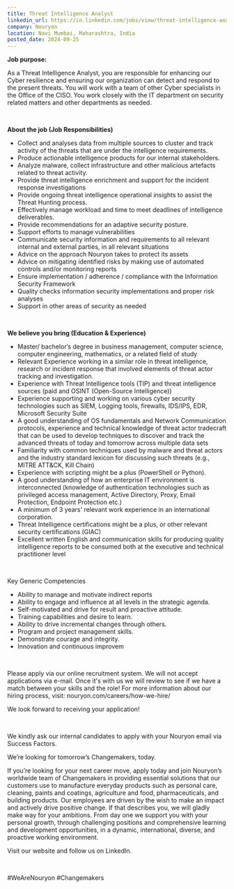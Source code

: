 ```yaml
---
title: Threat Intelligence Analyst
linkedin_url: https://in.linkedin.com/jobs/view/threat-intelligence-analyst-at-nouryon-4034716945?position=24&pageNum=0&refId=xpn3Z%2BFTfvdh%2Bzun3F9NWw%3D%3D&trackingId=M747nldS7ONDVgF1HHWVFQ%3D%3D
company: Nouryon
location: Navi Mumbai, Maharashtra, India
posted_date: 2024-09-25
---
```


<div class="description__text description__text--rich">
<section class="show-more-less-html" data-max-lines="5">
<div class="show-more-less-html__markup show-more-less-html__markup--clamp-after-5 relative overflow-hidden">
<p><strong>Job purpose:</strong></p><p>As a Threat Intelligence Analyst, you are responsible for enhancing our Cyber resilience and ensuring our organization can detect and respond to the present threats. You will work with a team of other Cyber specialists in the Office of the CISO. You work closely with the IT department on security related matters and other departments as needed.</p><p><br/></p><p><strong>About the job (Job Responsibilities)</strong></p><ul><li>Collect and analyses data from multiple sources to cluster and track activity of the threats that are under the intelligence requirements.</li><li>Produce actionable intelligence products for our internal stakeholders.</li><li>Analyze malware, collect infrastructure and other malicious artefacts related to threat activity.</li><li>Provide threat intelligence enrichment and support for the incident response investigations</li><li>Provide ongoing threat intelligence operational insights to assist the Threat Hunting process.</li><li>Effectively manage workload and time to meet deadlines of intelligence deliverables.</li><li>Provide recommendations for an adaptive security posture.</li><li>Support efforts to manage vulnerabilities</li><li>Communicate security information and requirements to all relevant internal and external parties, in all relevant situations</li><li>Advice on the approach Nouryon takes to protect its assets</li><li>Advice on mitigating identified risks by making use of automated controls and/or monitoring reports</li><li>Ensure implementation / adherence / compliance with the Information Security Framework</li><li>Quality checks information security implementations and proper risk analyses</li><li>Support in other areas of security as needed</li></ul><p><br/></p><p><strong>We believe you bring (Education &amp; Experience)</strong></p><ul><li>Master/ bachelor’s degree in business management, computer science, computer engineering, mathematics, or a related field of study</li><li>Relevant Experience working in a similar role in threat intelligence, research or incident response that involved elements of threat actor tracking and investigation.</li><li>Experience with Threat Intelligence tools (TIP) and threat intelligence sources (paid and OSINT (Open-Source Intelligence))</li><li>Experience supporting and working on various cyber security technologies such as SIEM, Logging tools, firewalls, IDS/IPS, EDR, Microsoft Security Suite</li><li>A good understanding of OS fundamentals and Network Communication protocols, experience and technical knowledge of threat actor tradecraft that can be used to develop techniques to discover and track the advanced threats of today and tomorrow across multiple data sets</li><li>Familiarity with common techniques used by malware and threat actors and the industry standard lexicon for discussing such threats (e.g., MITRE ATT&amp;CK, Kill Chain)</li><li>Experience with scripting might be a plus (PowerShell or Python).</li><li>A good understanding of how an enterprise IT environment is interconnected (knowledge of authentication technologies such as privileged access management, Active Directory, Proxy, Email Protection, Endpoint Protection etc.)</li><li>A minimum of 3 years' relevant work experience in an international corporation.</li><li>Threat Intelligence certifications might be a plus, or other relevant security certifications (GIAC)</li><li>Excellent written English and communication skills for producing quality intelligence reports to be consumed both at the executive and technical practitioner level</li></ul><p><br/></p><p>Key Generic Competencies</p><ul><li>Ability to manage and motivate indirect reports</li><li>Ability to engage and influence at all levels in the strategic agenda.</li><li>Self-motivated and drive for result and proactive attitude.</li><li>Training capabilities and desire to learn.</li><li>Ability to drive incremental changes through others.</li><li>Program and project management skills.</li><li>Demonstrate courage and integrity.</li><li>Innovation and continuous improvem</li></ul><p><br/></p><p>Please apply via our online recruitment system. We will not accept applications via e-mail. Once it's with us we will review to see if we have a match between your skills and the role! For more information about our hiring process, visit: nouryon.com/careers/how-we-hire/</p><p>We look forward to receiving your application!</p><p><br/></p><p>We kindly ask our internal candidates to apply with your Nouryon email via Success Factors.</p><p>We’re looking for tomorrow’s Changemakers, today.</p><p>If you’re looking for your next career move, apply today and join Nouryon’s worldwide team of Changemakers in providing essential solutions that our customers use to manufacture everyday products such as personal care, cleaning, paints and coatings, agriculture and food, pharmaceuticals, and building products. Our employees are driven by the wish to make an impact and actively drive positive change. If that describes you, we will gladly make way for your ambitions. From day one we support you with your personal growth, through challenging positions and comprehensive learning and development opportunities, in a dynamic, international, diverse, and proactive working environment.</p><p>Visit our website and follow us on LinkedIn.</p><p><br/></p><p>#WeAreNouryon #Changemakers</p>
</div>


<!-- --> </section>
</div>
